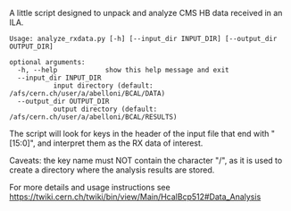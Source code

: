 A little script designed to unpack and analyze CMS HB data received in an ILA.

```
Usage: analyze_rxdata.py [-h] [--input_dir INPUT_DIR] [--output_dir OUTPUT_DIR]

optional arguments:
  -h, --help            show this help message and exit
  --input_dir INPUT_DIR
           input directory (default: /afs/cern.ch/user/a/abelloni/BCAL/DATA)
  --output_dir OUTPUT_DIR
           output directory (default: /afs/cern.ch/user/a/abelloni/BCAL/RESULTS)
```

The script will look for keys in the header of the input file that end with "[15:0]", and interpret them as the RX data of interest.

Caveats: the key name must NOT contain the character "/", as it is used to create a directory where the analysis results are stored. 

For more details and usage instructions see
    https://twiki.cern.ch/twiki/bin/view/Main/HcalBcp512#Data_Analysis

